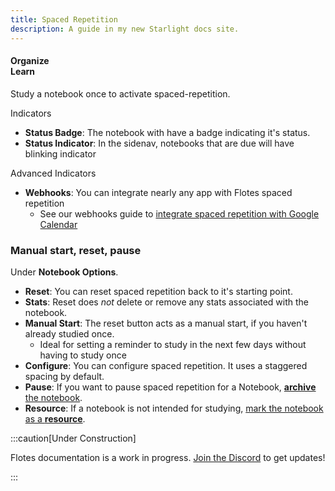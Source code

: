 ```yaml
---
title: Spaced Repetition
description: A guide in my new Starlight docs site.
---
```


#### <div class="info-badge">Organize</div> <div class="primary-badge">Learn</div>

Study a notebook once to activate spaced-repetition.

Indicators
- **Status Badge**: The notebook with have a badge indicating it's status.
- **Status Indicator**: In the sidenav, notebooks that are due will have blinking indicator

Advanced Indicators
- **Webhooks**: You can integrate nearly any app with Flotes spaced repetition
  - See our webhooks guide to [integrate spaced repetition with Google Calendar](https://docs.flotes.app/guides/webhooks#google-calendar-integration-example)

### Manual start, reset, pause

Under **Notebook Options**. 
- **Reset**: You can reset spaced repetition back to it's starting point.
- **Stats**: Reset does *not* delete or remove any stats associated with the notebook.
- **Manual Start**: The reset button acts as a manual start, if you haven't already studied once.
  - Ideal for setting a reminder to study in the next few days without having to study once
- **Configure**: You can configure spaced repetition. It uses a staggered spacing by default.
- **Pause**: If you want to pause spaced repetition for a Notebook, [**archive** the notebook](http://docs.flotes.app/guides/archives/).
- **Resource**: If a notebook is not intended for studying, [mark the notebook as a **resource**](http://docs.flotes.app/guides/resources/).

:::caution[Under Construction]

Flotes documentation is a work in progress. 
[Join the Discord](https://discord.com/invite/qKaKeGT8sZ) to get updates!

:::
